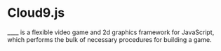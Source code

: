 # Cloud9.js
____ is a flexible video game and 2d graphics framework for JavaScript, which performs the bulk of necessary procedures for building a game.
